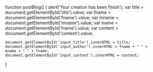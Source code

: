 function postBlog() {
	alert('Your creation has been finish');
	var title = document.getElementById('title').value;
	var fname = document.getElementById('fname').value;
	var mname = document.getElementById('mname').value;
	var lname = document.getElementById('lname').value;
	var content = document.getElementById('content').value;

	document.getElementById('input_title').innerHTML = title;
	document.getElementById('input_author').innerHTML = fname + " " + mname + " " + lname;
	document.getElementById('input_content').innerHTML = content;
}
